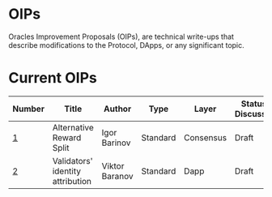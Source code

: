 # OIPs
Oracles Improvement Proposals (OIPs), are technical write-ups that describe modifications to the Protocol, DApps, or any significant topic.

# Current OIPs
 | Number        |Title         | Author | Type  | Layer        | Status / Discussion |
| ------------- | ------------ | ------ | ----- | -------------| ------------------- |
|[1](OIPs/OIP-1001.md)| Alternative Reward Split| Igor Barinov | Standard| Consensus |Draft|
|[2](OIPs/OIP-1002.md)| Validators' identity attribution| Viktor Baranov| Standard| Dapp| Draft|
